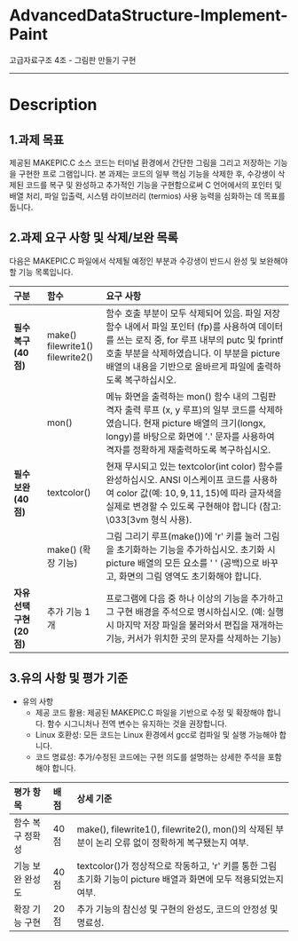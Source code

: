 # AdvancedDataStructure-Implement-Paint
고급자료구조 4조 - 그림판 만들기 구현

---
# Description

## 1.과제 목표
제공된 MAKEPIC.C 소스 코드는 터미널 환경에서 간단한 그림을 그리고 저장하는 기능을 구현한 프로
그램입니다. 본 과제는 코드의 일부 핵심 기능을 삭제한 후, 수강생이 삭제된 코드를 복구 및 완성하고 
추가적인 기능을 구현함으로써 C 언어에서의 포인터 및 배열 처리, 파일 입출력, 시스템 라이브러리 
(termios) 사용 능력을 심화하는 데 목표를 둡니다. 

## 2.과제 요구 사항 및 삭제/보완 목록 
다음은 MAKEPIC.C 파일에서 삭제될 예정인 부분과 수강생이 반드시 완성 및 보완해야 할 기능 목록입니다. 

| 구분 | 함수 | 요구 사항 |
| :--- | :--- | :--- |
| **필수 복구 (40점)** | make()<br>filewrite1()<br>filewrite2() | 함수 호출 부분이 모두 삭제되어 있음. 파일 저장 함수 내에서 파일 포인터 (fp)를 사용하여 데이터를 쓰는 로직 중, for 루프 내부의 putc 및 fprintf 호출 부분을 삭제하였습니다. 이 부분을 picture 배열의 내용을 기반으로 올바르게 파일에 출력하도록 복구하십시오. |
| | mon() | 메뉴 화면을 출력하는 mon() 함수 내의 그림판 격자 출력 루프 (x, y 루프)의 일부 코드를 삭제하였습니다. 현재 picture 배열의 크기(longx, longy)를 바탕으로 화면에 '.' 문자를 사용하여 격자를 정확하게 재출력하도록 복구하십시오. |
| **필수 보완 (40점)** | textcolor() | 현재 무시되고 있는 textcolor(int color) 함수를 완성하십시오. ANSI 이스케이프 코드를 사용하여 color 값(예: $10, 9, 11, 15$)에 따라 글자색을 실제로 변경할 수 있도록 구현해야 합니다 (참고: \033[3vm 형식 사용). |
| | make() (확장 기능) | 그림 그리기 루프(make())에 'r' 키를 눌러 그림을 초기화하는 기능을 추가하십시오. 초기화 시 picture 배열의 모든 요소를 ' ' (공백)으로 바꾸고, 화면의 그림 영역도 초기화해야 합니다. |
| **자유 선택 구현 (20점)** | 추가 기능 1개 | 프로그램에 다음 중 하나 이상의 기능을 추가하고 그 구현 배경을 주석으로 명시하십시오. (예: 실행 시 마지막 저장 파일을 불러와서 편집을 재개하는 기능, 커서가 위치한 곳의 문자를 삭제하는 기능) |

## 3.유의 사항 및 평가 기준 
* 유의 사항 
  * 제공 코드 활용: 제공된 MAKEPIC.C 파일을 기반으로 수정 및 확장해야 합니다. 함수 시그니처나 
전역 변수는 유지하는 것을 권장합니다. 
  * Linux 호환성: 모든 코드는 Linux 환경에서 gcc로 컴파일 및 실행 가능해야 합니다. 
  * 코드 명료성: 추가/수정된 코드에는 구현 의도를 설명하는 상세한 주석을 포함해야 합니다.

| 평가 항목 | 배점 | 상세 기준 |
| :--- | :--- | :--- |
| 함수 복구 정확성 | 40점 | make(), filewrite1(), filewrite2(), mon()의 삭제된 부분이 논리 오류 없이 정확하게 복구됐는지 여부. |
| 기능 보완 완성도 | 40점 | textcolor()가 정상적으로 작동하고, 'r' 키를 통한 그림 초기화 기능이 picture 배열과 화면에 모두 적용되었는지 여부. |
| 확장 기능 구현 | 20점 | 추가 기능의 참신성 및 구현의 완성도, 코드의 안정성 및 명료성. |
